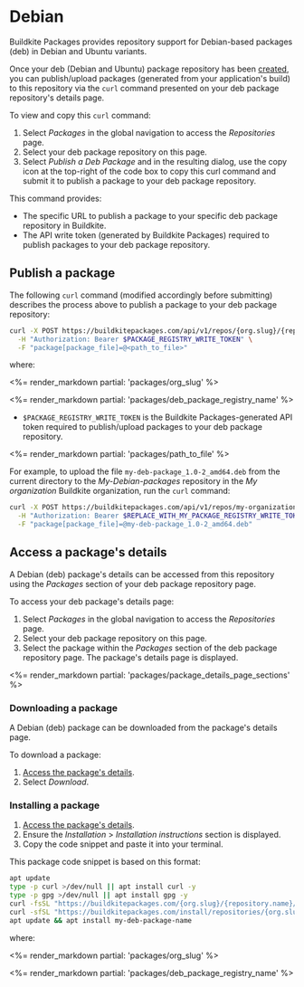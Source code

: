 # Debian

Buildkite Packages provides repository support for Debian-based packages (deb) in Debian and Ubuntu variants.

Once your deb (Debian and Ubuntu) package repository has been [created](/docs/packages/manage-registries#create-a-registry), you can publish/upload packages (generated from your application's build) to this repository via the `curl` command presented on your deb package repository's details page.

To view and copy this `curl` command:

1. Select _Packages_ in the global navigation to access the _Repositories_ page.
1. Select your deb package repository on this page.
1. Select _Publish a Deb Package_ and in the resulting dialog, use the copy icon at the top-right of the code box to copy this curl command and submit it to publish a package to your deb package repository.

This command provides:

- The specific URL to publish a package to your specific deb package repository in Buildkite.
- The API write token (generated by Buildkite Packages) required to publish packages to your deb package repository.

## Publish a package

The following `curl` command (modified accordingly before submitting) describes the process above to publish a package to your deb package repository:

```bash
curl -X POST https://buildkitepackages.com/api/v1/repos/{org.slug}/{repository.name}/packages.json \
  -H "Authorization: Bearer $PACKAGE_REGISTRY_WRITE_TOKEN" \
  -F "package[package_file]=@<path_to_file>"
```

where:

<%= render_markdown partial: 'packages/org_slug' %>

<%= render_markdown partial: 'packages/deb_package_registry_name' %>

- `$PACKAGE_REGISTRY_WRITE_TOKEN` is the Buildkite Packages-generated API token required to publish/upload packages to your deb package repository.

<%= render_markdown partial: 'packages/path_to_file' %>

For example, to upload the file `my-deb-package_1.0-2_amd64.deb` from the current directory to the _My-Debian-packages_ repository in the _My organization_ Buildkite organization, run the `curl` command:

```bash
curl -X POST https://buildkitepackages.com/api/v1/repos/my-organization/my-debian-packages/packages.json \
  -H "Authorization: Bearer $REPLACE_WITH_MY_PACKAGE_REGISTRY_WRITE_TOKEN" \
  -F "package[package_file]=@my-deb-package_1.0-2_amd64.deb"
```

## Access a package's details

A Debian (deb) package's details can be accessed from this repository using the _Packages_ section of your deb package repository page.

To access your deb package's details page:

1. Select _Packages_ in the global navigation to access the _Repositories_ page.
1. Select your deb package repository on this page.
1. Select the package within the _Packages_ section of the deb package repository page. The package's details page is displayed.

<%= render_markdown partial: 'packages/package_details_page_sections' %>

### Downloading a package

A Debian (deb) package can be downloaded from the package's details page.

To download a package:

1. [Access the package's details](#access-a-packages-details).
1. Select _Download_.

### Installing a package

1. [Access the package's details](#access-a-packages-details).
1. Ensure the _Installation_ > _Installation instructions_ section is displayed.
1. Copy the code snippet and paste it into your terminal.

This package code snippet is based on this format:

```bash
apt update
type -p curl >/dev/null || apt install curl -y
type -p gpg >/dev/null || apt install gpg -y
curl -fsSL "https://buildkitepackages.com/{org.slug}/{repository.name}/gpgkey" | gpg --dearmor -o /etc/apt/keyrings/{org.slug}_{repository.name}-archive-keyring.gpg
curl -sfSL "https://buildkitepackages.com/install/repositories/{org.slug}/{repository.name}/config_file.list?source=buildkite&name=${HOSTNAME}" > /etc/apt/sources.list.d/buildkite-{org.slug}-{repository.name}.list
apt update && apt install my-deb-package-name
```

where:

<%= render_markdown partial: 'packages/org_slug' %>

<%= render_markdown partial: 'packages/deb_package_registry_name' %>
